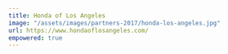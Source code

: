```yaml
---
title: Honda of Los Angeles
image: "/assets/images/partners-2017/honda-los-angeles.jpg"
url: https://www.hondaoflosangeles.com/
empowered: true
---
```


